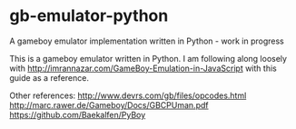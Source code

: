 # gb-emulator-python
A gameboy emulator implementation written in Python - work in progress

This is a gameboy emulator written in Python.  I am following along loosely with
http://imrannazar.com/GameBoy-Emulation-in-JavaScript with this guide as
a reference.

Other references:
http://www.devrs.com/gb/files/opcodes.html
http://marc.rawer.de/Gameboy/Docs/GBCPUman.pdf
https://github.com/Baekalfen/PyBoy

